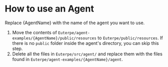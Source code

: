 # How to use an Agent

Replace {AgentName} with the name of the agent you want to use.

1. Move the contents of `Euterpe/agent-examples/{AgentName}/public/resources` to `Euterpe/public/resources`. If there is no `public` folder inside the agent's directory, you can skip this step.
2. Delete all the files in `Euterpe/src/agent/` and replace them with the files found in `Euterpe/agent-examples/{AgentName}/agent`.